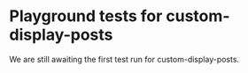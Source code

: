 # Playground tests for custom-display-posts
We are still awaiting the first test run for custom-display-posts.
